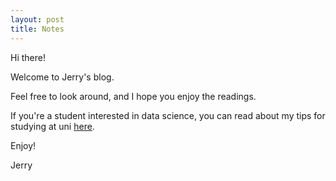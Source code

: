 ```yaml
---
layout: post
title: Notes
---
```


Hi there!

Welcome to Jerry's blog.

Feel free to look around, and I hope you enjoy the readings.

If you're a student interested in data science, you can read about my tips for studying at uni [here]("https://jerry-ye-xu.github.io/ds_for_students/").

Enjoy!



Jerry 
